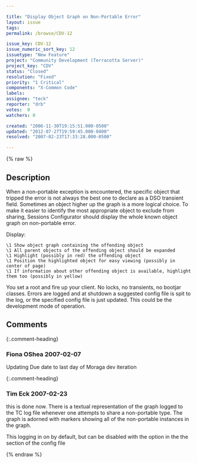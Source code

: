 ```yaml
---

title: "Display Object Graph on Non-Portable Error"
layout: issue
tags: 
permalink: /browse/CDV-12

issue_key: CDV-12
issue_numeric_sort_key: 12
issuetype: "New Feature"
project: "Community Development (Terracotta Server)"
project_key: "CDV"
status: "Closed"
resolution: "Fixed"
priority: "1 Critical"
components: "X-Common Code"
labels: 
assignee: "teck"
reporter: "drb"
votes:  0
watchers: 0

created: "2006-11-30T19:15:51.000-0500"
updated: "2012-07-27T19:59:45.000-0400"
resolved: "2007-02-23T17:33:28.000-0500"

---
```




{% raw %}



## Description

<div markdown="1" class="description">

When a non-portable exception is encountered, the specific object that tripped the error is not always the best one to declare as a DSO transient field. Sometimes an object higher up the graph is a more logical choice. To make it easier to identify the most appropriate object to exclude from sharing, Sessions Configurator should display the whole known object graph on non-portable error.

Display:

    \1 Show object graph containing the offending object
    \1 All parent objects of the offending object should be expanded
    \1 Highlight (possibly in red) the offending object
    \1 Position the highlighted object for easy viewing (possibly in center of page)
    \1 If information about other offending object is available, highlight them too (possibly in yellow)

You set a root and fire up your client. No locks, no transients, no bootjar classes. Errors are logged and at shutdown a suggested config file is spit to the log, or the specified config file is just updated. This could be the development mode of operation.



</div>

## Comments


{:.comment-heading}
### **Fiona OShea** <span class="date">2007-02-07</span>

<div markdown="1" class="comment">

Updating Due date to last day of Moraga dev iteration

</div>


{:.comment-heading}
### **Tim Eck** <span class="date">2007-02-23</span>

<div markdown="1" class="comment">

this is done now. There is a textual representation of the graph logged to the TC log file whenever one attempts to share a non-portable type. The graph is adorned with markers showing all of the non-portable instances in the graph. 

This logging in on by default, but can be disabled with the <non-portable-dump> option in the the <runtime-logging> section of the config file



</div>



{% endraw %}
